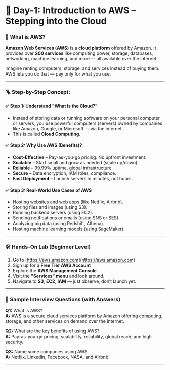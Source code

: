 # 🌟 **Day-1: Introduction to AWS – Stepping into the Cloud**

### 🚀 What is AWS?
**Amazon Web Services (AWS)** is a **cloud platform** offered by Amazon. It provides over **200 services** like computing power, storage, databases, networking, machine learning, and more — all available over the internet.

Imagine renting computers, storage, and services instead of buying them. AWS lets you do that — pay only for what you use.

---

### 🪜 Step-by-Step Concept:

#### ✅ Step 1: Understand "What is the Cloud?"
- Instead of storing data or running software on your personal computer or servers, you use powerful computers (servers) owned by companies like Amazon, Google, or Microsoft — via the internet.
- This is called **Cloud Computing**.

#### ✅ Step 2: Why Use AWS (Benefits)?
- **Cost-Effective** – Pay-as-you-go pricing. No upfront investment.
- **Scalable** – Start small and grow as needed (scale up/down).
- **Reliable** – 99.99% uptime, global infrastructure.
- **Secure** – Data encryption, IAM roles, compliance.
- **Fast Deployment** – Launch servers in minutes, not hours.

#### ✅ Step 3: Real-World Use Cases of AWS
- Hosting websites and web apps (like Netflix, Airbnb).
- Storing files and images (using S3).
- Running backend servers (using EC2).
- Sending notifications or emails (using SNS or SES).
- Analyzing big data (using Redshift, Athena).
- Hosting machine learning models (using SageMaker).

---

### 🛠️ Hands-On Lab (Beginner Level)
1. Go to [https://aws.amazon.com](https://aws.amazon.com)
2. Sign up for a **Free Tier AWS Account**
3. Explore the **AWS Management Console**
4. Visit the **"Services" menu** and look around.
5. Navigate to **S3**, **EC2**, **IAM** — just observe, don’t launch yet.

---

### 💬 Sample Interview Questions (with Answers)

**Q1:** What is AWS?  
**A:** AWS is a secure cloud services platform by Amazon offering computing, storage, and other services on demand over the internet.

**Q2:** What are the key benefits of using AWS?  
**A:** Pay-as-you-go pricing, scalability, reliability, global reach, and high security.

**Q3:** Name some companies using AWS.  
**A:** Netflix, LinkedIn, Facebook, NASA, and Airbnb.

---

